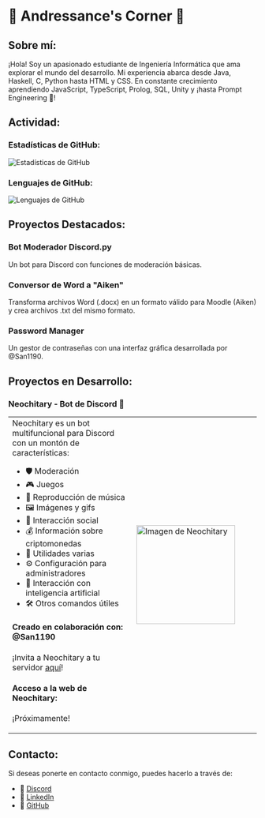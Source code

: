 # 🌟 Andressance's Corner 🌟

## Sobre mí:
¡Hola! Soy un apasionado estudiante de Ingeniería Informática que ama explorar el mundo del desarrollo. Mi experiencia abarca desde Java, Haskell, C, Python hasta HTML y CSS. En constante crecimiento aprendiendo JavaScript, TypeScript, Prolog, SQL, Unity y ¡hasta Prompt Engineering 🤖!

## Actividad:
### Estadísticas de GitHub:
![Estadísticas de GitHub](https://github-readme-stats.vercel.app/api?username=Andressance&show_icons=true&theme=radical)

### Lenguajes de GitHub:
![Lenguajes de GitHub](https://github-readme-stats.vercel.app/api/top-langs/?username=Andressance&layout=compact&theme=radical)

## Proyectos Destacados:
### Bot Moderador Discord.py
Un bot para Discord con funciones de moderación básicas.

### Conversor de Word a "Aiken"
Transforma archivos Word (.docx) en un formato válido para Moodle (Aiken) y crea archivos .txt del mismo formato.

### Password Manager
Un gestor de contraseñas con una interfaz gráfica desarrollada por @San1190.

## Proyectos en Desarrollo:
### Neochitary - Bot de Discord 🤖

<table>
  <tr>
    <td width="50%">
      Neochitary es un bot multifuncional para Discord con un montón de características:
      <ul>
        <p></p>
        <li>🛡️ Moderación</li>
        <li>🎮 Juegos</li>
        <li>🎵 Reproducción de música</li>
        <li>🖼️ Imágenes y gifs</li>
        <li>👫 Interacción social</li>
        <li>💰 Información sobre criptomonedas</li>
        <li>🔧 Utilidades varias</li>
        <li>⚙️ Configuración para administradores</li>
        <li>🧠 Interacción con inteligencia artificial</li>
        <li>🛠️ Otros comandos útiles</li>
      </ul>
      <h4>Creado en colaboración con: @San1190</h4>
      <p>¡Invita a Neochitary a tu servidor <a href="https://discord.com/oauth2/authorize?client_id=1176859590214815774&permissions=8&scope=bot" target="_blank">aquí</a>!</p>
      <h4>Acceso a la web de Neochitary:</h4>
      <p>¡Próximamente!</p>
    </td>
    <td>
      <img src="https://media.discordapp.net/attachments/771370078331600906/1178435472071065640/image.png?ex=657f5d0e&is=656ce80e&hm=c4414a042227ca8c10c081fd84b6bc3ae081f1059ed909405da964286fc6a216&=&format=webp&quality=lossless&width=666&height=666" alt="Imagen de Neochitary" width="200">
    </td>
  </tr>
</table>

## Contacto:
Si deseas ponerte en contacto conmigo, puedes hacerlo a través de:
- 💬 [Discord](https://discord.com/users/443124119580442656)
- 💼 [LinkedIn](www.linkedin.com/in/andrés-sancenón-cuesta-10241425a)
- 🐙 [GitHub](https://github.com/Andressance)
